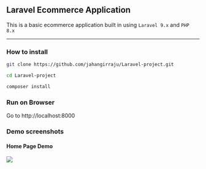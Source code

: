 ## Laravel Ecommerce Application

This is a basic ecommerce application built in using `Laravel 9.x` and `PHP 8.x`

---

### How to install

```sh
git clone https://github.com/jahangirraju/Laravel-project.git

cd Laravel-project

composer install
```

### Run on Browser

Go to http://localhost:8000

### Demo screenshots

#### Home Page Demo
<img src="https://i.ibb.co/DDJxpGW/laravel-project-homepage.png" />